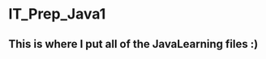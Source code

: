 # IT_Prep_Java1

 This is where I put all of the JavaLearning files :)
-------------------------------------------------------

